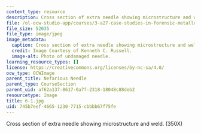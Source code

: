 ```yaml
---
content_type: resource
description: Cross section of extra needle showing microstructure and weld. (350X)
file: /ol-ocw-studio-app/courses/3-a27-case-studies-in-forensic-metallurgy-fall-2007/745b7eef466512307715cbbbb67f75fe_6-1.jpg
file_size: 52035
file_type: image/jpeg
image_metadata:
  caption: Cross section of extra needle showing microstructure and weld. (350X)
  credit: Image Courtesy of Kenneth C. Russell.
  image-alt: Photo of undamaged needle.
learning_resource_types: []
license: https://creativecommons.org/licenses/by-nc-sa/4.0/
ocw_type: OCWImage
parent_title: Nefarious Needle
parent_type: CourseSection
parent_uid: af62a137-8617-0a7f-2318-18048c88deb2
resourcetype: Image
title: 6-1.jpg
uid: 745b7eef-4665-1230-7715-cbbbb67f75fe
---
```

Cross section of extra needle showing microstructure and weld. (350X)